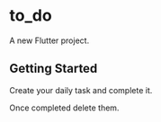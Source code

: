 # to_do

A new Flutter project.

## Getting Started

Create your daily task and complete it.

Once completed delete them.
